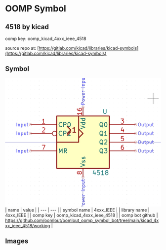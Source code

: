 # OOMP Symbol  
## 4518  by kicad  
  
oomp key: oomp_kicad_4xxx_ieee_4518  
  
source repo at: [https://gitlab.com/kicad/libraries/kicad-symbols](https://gitlab.com/kicad/libraries/kicad-symbols)  
## Symbol  
  
[![working.png](working_600.png)](working.png)  
| name | value | 
| --- | --- | 
| symbol name | 4xxx_IEEE | 
| library name | 4xxx_IEEE | 
| oomp key | oomp_kicad_4xxx_ieee_4518 | 
| oomp bot github | https://github.com/oomlout/oomlout_oomp_symbol_bot/tree/main/kicad_4xxx_ieee_4518/working | 
## Images  
